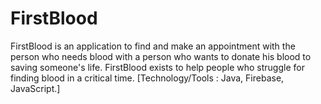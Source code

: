 # FirstBlood
FirstBlood is an application to find and make an appointment with the person who needs blood with a person who wants to donate his blood to saving someone's life. FirstBlood exists to help people who struggle for finding blood in a critical time. 
[Technology/Tools : Java, Firebase, JavaScript.]
